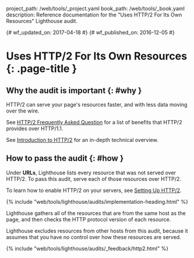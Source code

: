 project_path: /web/tools/_project.yaml
book_path: /web/tools/_book.yaml
description: Reference documentation for the "Uses HTTP/2 For Its Own Resources" Lighthouse audit.

{# wf_updated_on: 2017-04-18 #}
{# wf_published_on: 2016-12-05 #}

# Uses HTTP/2 For Its Own Resources  {: .page-title }

## Why the audit is important {: #why }

HTTP/2 can serve your page's resources faster, and with less data moving over
the wire.

See [HTTP/2 Frequently Asked Question][faq] for a list of benefits that HTTP/2
provides over HTTP/1.1.

See [Introduction to HTTP/2][intro] for an in-depth technical overview.

[faq]: https://http2.github.io/faq/
[intro]: /web/fundamentals/performance/http2/

## How to pass the audit {: #how }

Under **URLs**, Lighthouse lists every resource that was not served over HTTP/2.
To pass this audit, serve each of those resources over HTTP/2.

To learn how to enable HTTP/2 on your servers, see [Setting Up HTTP/2][setup].

[setup]: https://dassur.ma/things/h2setup/

{% include "web/tools/lighthouse/audits/implementation-heading.html" %}

Lighthouse gathers all of the resources that are from the same host as the
page, and then checks the HTTP protocol version of each resource.

Lighthouse excludes resources from other hosts from this audit, because it
assumes that you have no control over how these resources are served.


{% include "web/tools/lighthouse/audits/_feedback/http2.html" %}
